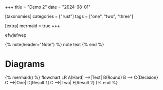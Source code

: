 +++
title = "Demo 2"
date = "2024-08-01"


[taxonomies]
categories = ["rust"]
tags = ["one", "two", "three"]

[extra]
mermaid = true 
+++

efwjefwep 

{% note(header="Note") %}
note text
{% end %}

# Diagrams

{% mermaid() %}
flowchart LR
A[Hard] -->|Text| B(Round)
B --> C{Decision}
C -->|One| D[Result 1]
C -->|Two| E[Result 2]
{% end %}